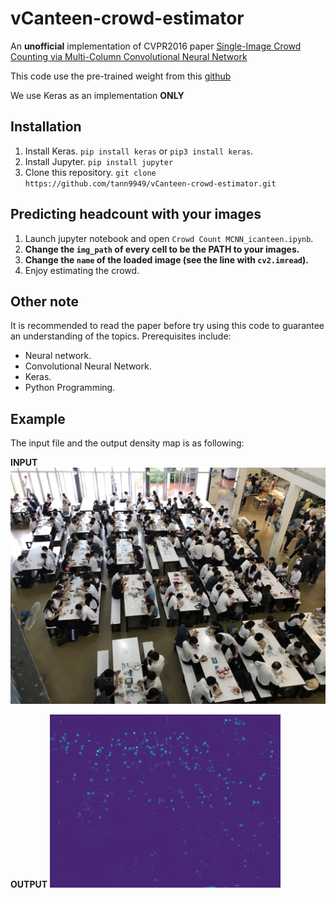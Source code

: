 # vCanteen-crowd-estimator

An **unofficial** implementation of CVPR2016 paper [Single-Image Crowd Counting via Multi-Column Convolutional Neural Network](https://www.cv-foundation.org/openaccess/content_cvpr_2016/papers/Zhang_Single-Image_Crowd_Counting_CVPR_2016_paper.pdf)

This code use the pre-trained weight from this [github](https://github.com/uestcchicken/crowd-counting-MCNN)

We use Keras as an implementation **ONLY**

## Installation
1. Install Keras. `pip install keras`  or `pip3 install keras`.
2. Install Jupyter. `pip install jupyter`
3. Clone this repository. `git clone https://github.com/tann9949/vCanteen-crowd-estimator.git`

## Predicting headcount with your images
1. Launch jupyter notebook and open `Crowd Count MCNN_icanteen.ipynb`.
2. **Change the `img_path` of every cell to be the PATH to your images.**
3. **Change the `name` of the loaded image (see the line with `cv2.imread`).**
4. Enjoy estimating the crowd.

## Other note
It is recommended to read the paper before try using this code to guarantee an understanding of the topics.
Prerequisites include: 
- Neural network.
- Convolutional Neural Network.
- Keras.
- Python Programming.

## Example
The input file and the output density map is as following:

**INPUT**
![test_1](/icanteen_img/test_1.jpg)

**OUTPUT**
![heatmap_test_1](/icanteen_heat/heat_test_1.png)

